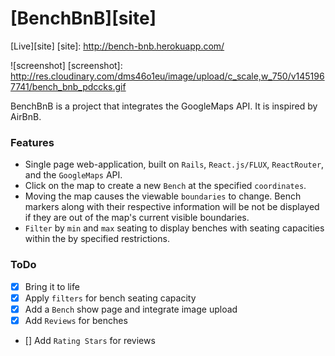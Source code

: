 # [BenchBnB][site]

[Live][site]
[site]: http://bench-bnb.herokuapp.com/

![screenshot]
[screenshot]: http://res.cloudinary.com/dms46o1eu/image/upload/c_scale,w_750/v1451967741/bench_bnb_pdccks.gif

BenchBnB is a project that integrates the GoogleMaps API. It is inspired by AirBnB.

### Features

- Single page web-application, built on `Rails`, `React.js/FLUX`, `ReactRouter`, and the `GoogleMaps` API.
- Click on the map to create a new `Bench` at the specified `coordinates`.
- Moving the map causes the viewable `boundaries` to change. Bench markers along with their respective information will be not be displayed if they are out of the map's current visible boundaries.
- `Filter` by `min` and `max` seating to display benches with seating capacities within the by specified restrictions.

### ToDo

- [x] Bring it to life
- [x] Apply `filters` for bench seating capacity
- [x] Add a `Bench` show page and integrate image upload
- [x] Add `Reviews` for benches
- [] Add `Rating Stars` for reviews

